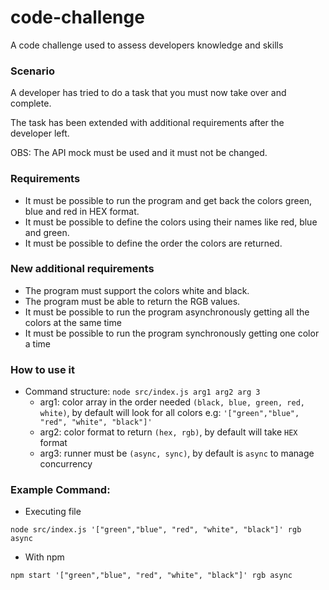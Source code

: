 # code-challenge

A code challenge used to assess developers knowledge and skills

### Scenario

A developer has tried to do a task that you must now take over and complete.

The task has been extended with additional requirements after the developer left.

OBS: The API mock must be used and it must not be changed.

### Requirements

- It must be possible to run the program and get back the colors green, blue and red in HEX format.
- It must be possible to define the colors using their names like red, blue and green.
- It must be possible to define the order the colors are returned.

### New additional requirements

- The program must support the colors white and black.
- The program must be able to return the RGB values.
- It must be possible to run the program asynchronously getting all the colors at the same time
- It must be possible to run the program synchronously getting one color a time

### How to use it

- Command structure: `node src/index.js arg1 arg2 arg 3`
  - arg1: color array in the order needed `(black, blue, green, red, white)`, by default will look for all colors e.g: `'["green","blue", "red", "white", "black"]'`
  - arg2: color format to return `(hex, rgb)`, by default will take `HEX` format
  - arg3: runner must be `(async, sync)`, by default is `async` to manage concurrency

### Example Command:

- Executing file

```
node src/index.js '["green","blue", "red", "white", "black"]' rgb async
```

- With npm

```
npm start '["green","blue", "red", "white", "black"]' rgb async
```
